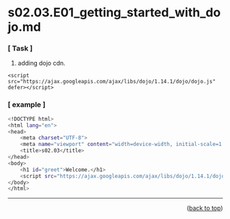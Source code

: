 <a name="topage"></a>

# s02.03.E01_getting_started_with_dojo.md

### [ Task ]
  1. adding dojo cdn.

```
<script src="https://ajax.googleapis.com/ajax/libs/dojo/1.14.1/dojo/dojo.js" defer></script>
```
 
### [ example ]

```sh
<!DOCTYPE html>
<html lang="en">
<head>
    <meta charset="UTF-8">
    <meta name="viewport" content="width=device-width, initial-scale=1.0">
    <title>s02.03</title>
</head>
<body>
    <h1 id="greet">Welcome.</h1>
    <script src="https://ajax.googleapis.com/ajax/libs/dojo/1.14.1/dojo/dojo.js" defer></script>
</body>
</html>
```


-----

<p align="right">(<a href="#topage">back to top</a>)</p>
<br/>
<br/>



